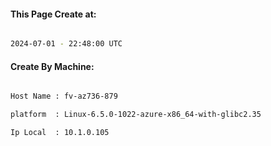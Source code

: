
   
#### This Page Create at:

```bash

2024-07-01 - 22:48:00 UTC

```

#### Create By Machine:

```bash

Host Name : fv-az736-879

platform  : Linux-6.5.0-1022-azure-x86_64-with-glibc2.35

Ip Local  : 10.1.0.105

```

